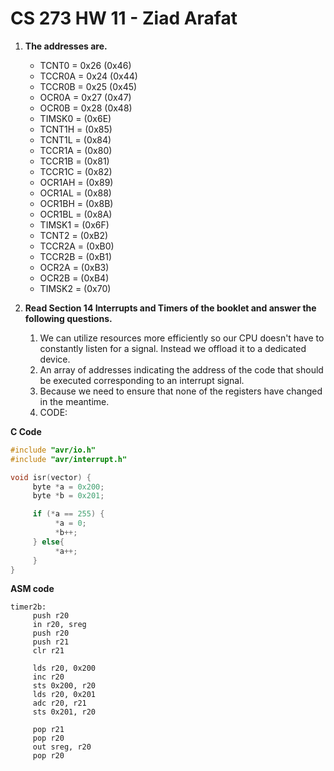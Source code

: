 # CS 273 HW 11 - Ziad Arafat

1. **The addresses are.**
     - TCNT0  = 0x26 (0x46)
     - TCCR0A = 0x24 (0x44)
     - TCCR0B = 0x25 (0x45)
     - OCR0A  = 0x27 (0x47)
     - OCR0B  = 0x28 (0x48)
     - TIMSK0 = (0x6E)
     - TCNT1H = (0x85)
     - TCNT1L = (0x84)
     - TCCR1A = (0x80)
     - TCCR1B = (0x81)
     - TCCR1C = (0x82)
     - OCR1AH = (0x89)
     - OCR1AL = (0x88)
     - OCR1BH = (0x8B)
     - OCR1BL = (0x8A)
     - TIMSK1 = (0x6F)
     - TCNT2  = (0xB2)
     - TCCR2A = (0xB0)
     - TCCR2B = (0xB1)
     - OCR2A  = (0xB3)
     - OCR2B  = (0xB4)
     - TIMSK2 = (0x70)

2.  **Read Section 14 Interrupts and Timers of the booklet and answer the following questions.**
    1.  We can utilize resources more efficiently so our CPU doesn't have to constantly listen for a signal. Instead we offload it to a dedicated device. 
    2.  An array of addresses indicating the address of the code that should be executed corresponding to an interrupt signal. 
    3.  Because we need to ensure that none of the registers have changed in the meantime. 
    4.  CODE:

**C Code**

```c
#include "avr/io.h"
#include "avr/interrupt.h"

void isr(vector) {
     byte *a = 0x200;
     byte *b = 0x201;

     if (*a == 255) {
          *a = 0;
          *b++;
     } else{
          *a++;
     }
}
```

**ASM code**
```avrasm
timer2b:
     push r20
     in r20, sreg
     push r20
     push r21 
     clr r21

     lds r20, 0x200
     inc r20
     sts 0x200, r20
     lds r20, 0x201
     adc r20, r21
     sts 0x201, r20

     pop r21
     pop r20
     out sreg, r20
     pop r20
```
